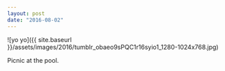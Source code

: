 ```yaml
---
layout: post
date: "2016-08-02"
---
```


![yo yo]({{ site.baseurl }}/assets/images/2016/tumblr_obaeo9sPQC1r16syio1_1280-1024x768.jpg)

Picnic at the pool.

